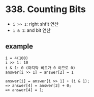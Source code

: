 # 338. Counting Bits

- `i >> 1`: right shfit 연산
- `i & 1`: and bit 연산

## example

```plaintext
i = 4(100)
i >> 1: 10
i & 1: 0 (마지막 비트가 0 이므로 0)
answer[i >> 1] = answer[2] = 1

answer[i] = answer[i >> 1] + (i & 1);
=> answer[4] = answer[2] + 0;
=> answer[4] = 1;
```
